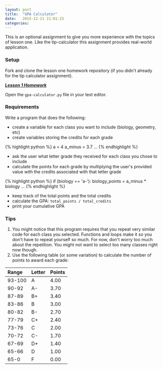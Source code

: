 ```yaml
---
layout: post
title:  "GPA Calculator"
date:   2015-12-21 21:01:15
categories: 
---
```


This is an optional assignment to give you more experience with the topics of
lesson one. Like the tip-calculator this assignment provides real-world
application.

### Setup

Fork and clone the lesson one homework repository (if you didn't already for the
tip calculator assignment).

**_[Lesson 1 Homework](https://github.com/pg-programming/lesson1)_**

Open the `gpa-calculator.py` file in your text editor.

### Requirements

Write a program that does the following:

- create a variable for each class you want to include (biology, geometry, etc)
- create variables storing the credits for each grade

{% highlight python %}
a = 4
a_minus = 3.7
...
{% endhighlight %}

- ask the user what letter grade they received for each class you chose to
    include
- calculate the points for each grade by multiplying the user's provided value
    with the credits associated with that letter grade
    
{% highlight python %}
if (biology == 'a-'):
  biology_points = a_minus * biology ...
{% endhighlight %}

- keep track of the total points and the total credits
- calculate the GPA: `total_points / total_credits`
- print your cumulative GPA


### Tips

1. You might notice that this program requires that you repeat very similar code
for each class you selected. Functions and loops make it so you don't have to
repeat yourself so much. For now, don't worry too much about the repetition.
You might not want to select too many classes right now though.
2. Use the following table (or some variation) to calculate the number of points to
award each grade:

| Range  | Letter | Points |
| :----  | :----- | :----- |
| 93-100 | A	    | 4.00   |
| 90-92	 | A-	    | 3.70   |
| 87-89	 | B+	    | 3.40   |
| 83-86	 | B	    | 3.00   |
| 80-82	 | B-	    | 2.70   |
| 77-79	 | C+	    | 2.40   |
| 73-76	 | C	    | 2.00   |
| 70-72	 | C-	    | 1.70   |
| 67-69	 | D+	    | 1.40   |
| 65-66	 | D	    | 1.00   |
| 65-0	 | F	    | 0.00   |
